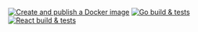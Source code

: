 [![Create and publish a Docker image](https://github.com/MikeDevresse/md5-cracker/actions/workflows/docker-image.yml/badge.svg?branch=main)](https://github.com/MikeDevresse/md5-cracker/actions/workflows/docker-image.yml)
[![Go build & tests](https://github.com/MikeDevresse/md5-cracker/actions/workflows/go.yml/badge.svg?branch=main)](https://github.com/MikeDevresse/md5-cracker/actions/workflows/go.yml)
[![React build & tests](https://github.com/MikeDevresse/md5-cracker/actions/workflows/react.yml/badge.svg?branch=main)](https://github.com/MikeDevresse/md5-cracker/actions/workflows/react.yml)